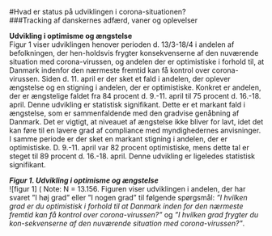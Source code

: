 #Hvad er status på udviklingen i corona-situationen?  
###Tracking af danskernes adfærd, vaner og oplevelser

**Udvikling i optimisme og ængstelse**  
Figur 1 viser udviklingen henover perioden d. 13/3-18/4 i andelen af befolkningen, der hen-holdsvis frygter konsekvenserne af den nuværende situation med corona-virussen, og andelen der er optimistiske i forhold til, at Danmark indenfor den nærmeste fremtid kan få kontrol over corona-virussen. Siden d. 11. april er der sket et fald i andelen, der oplever ængstelse og en stigning i andelen, der er optimistiske. Konkret er andelen, der er ængstelige faldet fra 84 procent d. 9.-11. april til 75 procent d. 16.-18. april. Denne udvikling er statistisk signifikant. Dette er et markant fald i ængstelse, som er sammenfaldende med den gradvise genåbning af Danmark. Det er vigtigt, at niveauet af ængstelse ikke bliver for lavt, idet det kan føre til en lavere grad af compliance med myndighedernes anvisninger. I samme periode er der sket en markant stigning i andelen, der er optimistiske. D. 9.-11. april var 82 procent optimistiske, mens dette tal er steget til 89 procent d. 16.-18. april. Denne udvikling er ligeledes statistisk signifikant.   

***Figur 1. Udvikling i optimisme og ængstelse***  
![figur 1] (
Note: N = 13.156. Figuren viser udviklingen i andelen, der har svaret ”I høj grad” eller ”I nogen grad” til følgende spørgsmål: *”I hvilken grad er du optimistisk i forhold til at Danmark inden for den nærmeste fremtid kan få kontrol over corona-virussen?”* og *”I hvilken grad frygter du kon-sekvenserne af den nuværende situation med corona-virussen?"*.

